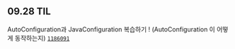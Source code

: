 ## 09.28 TIL
AutoConfiguration과 JavaConfiguration 복습하기 ! (AutoConfiguration 이 어떻게 동작하는지)
[`1186091`](https://github.com/prgrms-be-devcourse/w8-SpringBoot_Part_B_lecture/commit/11860917c1a295398ef5f62836397bd2cd4f05b4)

